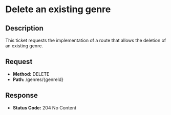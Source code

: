 # Delete an existing genre

## Description
This ticket requests the implementation of a route that allows the deletion of an existing genre.

## Request
- **Method:** DELETE
- **Path:** /genres/{genreId}

## Response
- **Status Code:** 204 No Content